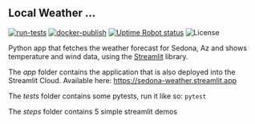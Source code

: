 ## Local Weather ...


[![run-tests](https://github.com/wolfpaulus/wordgame/actions/workflows/python-test.yml/badge.svg)](https://github.com/wolfpaulus/weather_ui/actions/workflows/python-test.yml)
[![docker-publish](https://github.com/wolfpaulus/weather_ui/actions/workflows/docker-publish.yml/badge.svg)](https://github.com/wolfpaulus/weather_ui/actions/workflows/docker-publish.yml)
[![Uptime Robot status](https://img.shields.io/uptimerobot/status/m798198156-e6d9bbd28b863c0430391f6d)](https://weather.erau.cloud)
![License](https://img.shields.io/badge/License-MIT-green.svg)


Python app that fetches the weather forecast for Sedona, Az and shows temperature and wind data, using the [Streamlit](https://streamlit.io) library.

The *app* folder contains the application that is also deployed into the Streamlit Cloud. Available here:
https://sedona-weather.streamlit.app

The *tests* folder contains some pytests, run it like so:
`pytest`

The *steps* folder contains 5 simple streamlit demos

